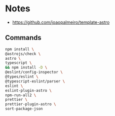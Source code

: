 # Notes

- https://github.com/joaopalmeiro/template-astro

## Commands

```bash
npm install \
@astrojs/check \
astro \
typescript \
&& npm install -D \
@eslint/config-inspector \
@types/eslint \
@typescript-eslint/parser \
eslint \
eslint-plugin-astro \
npm-run-all2 \
prettier \
prettier-plugin-astro \
sort-package-json
```
